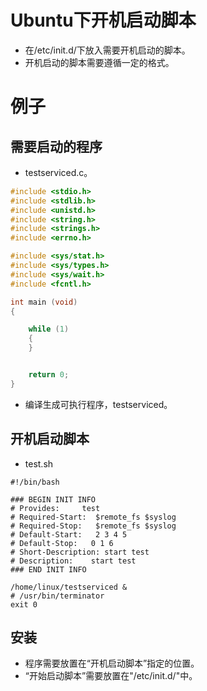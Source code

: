 # Ubuntu下开机启动脚本

- 在/etc/init.d/下放入需要开机启动的脚本。
- 开机启动的脚本需要遵循一定的格式。

# 例子

## 需要启动的程序

- testserviced.c。

```c
#include <stdio.h>
#include <stdlib.h>
#include <unistd.h>
#include <string.h>
#include <strings.h>
#include <errno.h>

#include <sys/stat.h>
#include <sys/types.h>
#include <sys/wait.h>
#include <fcntl.h>

int main (void)
{

    while (1)
    {
    }


    return 0;
}
```

- 编译生成可执行程序，testserviced。

## 开机启动脚本

- test.sh

```shell
#!/bin/bash

### BEGIN INIT INFO
# Provides:     test
# Required-Start:  $remote_fs $syslog
# Required-Stop:   $remote_fs $syslog
# Default-Start:   2 3 4 5
# Default-Stop:   0 1 6
# Short-Description: start test
# Description:    start test
### END INIT INFO

/home/linux/testserviced &
# /usr/bin/terminator
exit 0
```

## 安装

- 程序需要放置在“开机启动脚本”指定的位置。
- “开始启动脚本”需要放置在"/etc/init.d/"中。